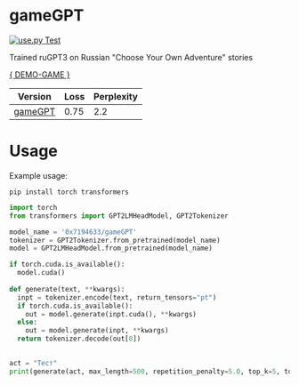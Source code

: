 # gameGPT
[![use.py Test](https://github.com/0x7o/gameGPT/actions/workflows/use_test.yml/badge.svg)](https://github.com/0x7o/gameGPT/actions/workflows/use_test.yml)

Trained ruGPT3 on Russian "Choose Your Own Adventure" stories

[{ DEMO-GAME }](https://gamio.ru)

Version  | Loss | Perplexity |
--- | --- | --- |
[gameGPT](https://huggingface.co/0x7194633/gameGPT) | 0.75 | 2.2 |

# Usage
Example usage:

```
pip install torch transformers
```

```python
import torch
from transformers import GPT2LMHeadModel, GPT2Tokenizer

model_name = '0x7194633/gameGPT'
tokenizer = GPT2Tokenizer.from_pretrained(model_name)
model = GPT2LMHeadModel.from_pretrained(model_name)

if torch.cuda.is_available():
  model.cuda()
  
def generate(text, **kwargs):
  inpt = tokenizer.encode(text, return_tensors="pt")
  if torch.cuda.is_available():
    out = model.generate(inpt.cuda(), **kwargs)
  else:
    out = model.generate(inpt, **kwargs)
  return tokenizer.decode(out[0])
  

act = "Тест"
print(generate(act, max_length=500, repetition_penalty=5.0, top_k=5, top_p=0.95, temperature=0.9))
```
